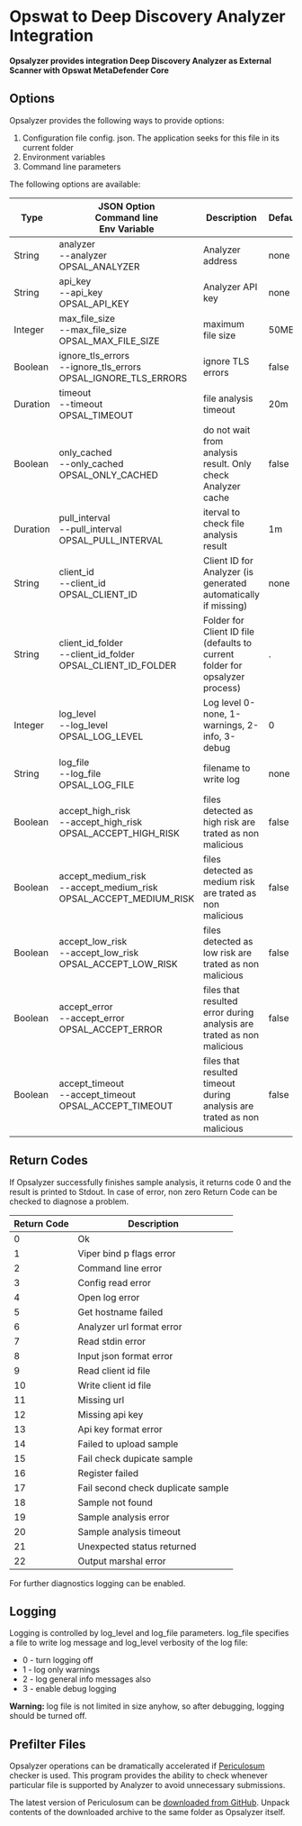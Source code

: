 
# Opswat to Deep Discovery Analyzer Integration

**Opsalyzer provides integration Deep Discovery Analyzer as External Scanner with Opswat MetaDefender Core**

## Options

Opsalyzer provides the following ways to provide options:
1. Configuration file config. json. The application seeks for this file in its current folder
2. Environment variables
3. Command line parameters

The following options are available:

| Type | JSON Option<br/>Command line<br/>Env Variable | Description | Default |
| ---- | --------------------------------------------- | ----------- | ------- |
|String|analyzer<br/>--analyzer<br/>OPSAL_ANALYZER|Analyzer address|none|
|String|api_key<br/>--api_key<br/>OPSAL_API_KEY|Analyzer API key|none|
|Integer|max_file_size<br/>--max_file_size<br/>OPSAL_MAX_FILE_SIZE|maximum file size|50MB|
|Boolean|ignore_tls_errors<br/>--ignore_tls_errors<br/>OPSAL_IGNORE_TLS_ERRORS|ignore TLS errors|false|
|Duration|timeout<br/>--timeout<br/>OPSAL_TIMEOUT|file analysis timeout|20m|
|Boolean|only_cached<br/>--only_cached<br/>OPSAL_ONLY_CACHED|do not wait from analysis result. Only check Analyzer cache|false|
|Duration|pull_interval<br/>--pull_interval<br/>OPSAL_PULL_INTERVAL|iterval to check file analysis result|1m|
|String|client_id<br/>--client_id<br/>OPSAL_CLIENT_ID|Client ID for Analyzer (is generated automatically if missing)|none|
|String|client_id_folder<br/>--client_id_folder<br/>OPSAL_CLIENT_ID_FOLDER|Folder for Client ID file (defaults to current folder for opsalyzer process)|.|
|Integer|log_level<br/>--log_level<br/>OPSAL_LOG_LEVEL|Log level 0-none, 1-warnings, 2-info, 3-debug|0|
|String|log_file<br/>--log_file<br/>OPSAL_LOG_FILE|filename to write log|none|
|Boolean|accept_high_risk<br/>--accept_high_risk<br/>OPSAL_ACCEPT_HIGH_RISK|files detected as high risk are trated as non malicious|false|
|Boolean|accept_medium_risk<br/>--accept_medium_risk<br/>OPSAL_ACCEPT_MEDIUM_RISK|files detected as medium risk are trated as non malicious|false|
|Boolean|accept_low_risk<br/>--accept_low_risk<br/>OPSAL_ACCEPT_LOW_RISK|files detected as low risk are trated as non malicious|false|
|Boolean|accept_error<br/>--accept_error<br/>OPSAL_ACCEPT_ERROR|files that resulted error during analysis are trated as non malicious|false|
|Boolean|accept_timeout<br/>--accept_timeout<br/>OPSAL_ACCEPT_TIMEOUT|files that resulted timeout during analysis are trated as non malicious|false|


## Return Codes

If Opsalyzer successfully finishes sample analysis, it returns code 0 and the result is printed to Stdout. In case of error, non zero Return Code can be checked to diagnose a problem.

| Return Code | Description |
| ----------- | ----------- |
|0|Ok|
|1|Viper bind p flags error|
|2|Command line error|
|3|Config read error|
|4|Open log error|
|5|Get hostname failed|
|6|Analyzer url format error|
|7|Read stdin error|
|8|Input json format error|
|9|Read client id file|
|10|Write client id file|
|11|Missing url|
|12|Missing api key|
|13|Api key format error|
|14|Failed to upload sample|
|15|Fail check dupicate sample|
|16|Register failed|
|17|Fail second check duplicate sample|
|18|Sample not found|
|19|Sample analysis error|
|20|Sample analysis timeout|
|21|Unexpected status returned|
|22|Output marshal error|


For further diagnostics logging can be enabled.

## Logging

Logging is controlled by log_level and log_file parameters.
log_file specifies a file to write log message and log_level verbosity of the log file:

- 0 - turn logging off
- 1 - log only warnings
- 2 - log general info messages also
- 3 - enable debug logging

**Warning:** log file is not limited in size anyhow, so after debugging, logging should be turned off.

## Prefilter Files

Opsalyzer operations can be dramatically accelerated if [Periculosum](https://github.com/mpkondrashin/periculosum/) checker is used. This program provides the ability to check whenever particular file is supported by Analyzer to avoid unnecessary submissions.

The latest version of Periculosum can be [downloaded from GitHub](https://github.com/mpkondrashin/periculosum/releases).
Unpack contents of the downloaded archive to the same folder as Opsalyzer itself.
